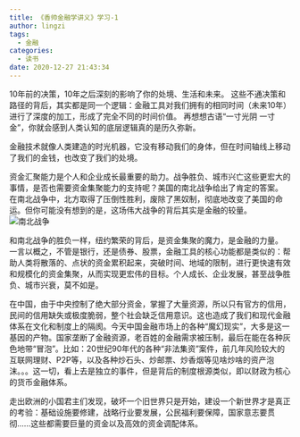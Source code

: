 ```yaml
---
title: 《香帅金融学讲义》学习-1
author: lingzi
tags:
  - 金融
categories:
  - 读书
date: 2020-12-27 21:43:34
---
```


10年前的决策，10年之后深刻的影响了你的处境、生活和未来。
这些不通决策和路径的背后，其实都是同一个逻辑：金融工具对我们拥有的相同时间（未来10年）进行了深度的加工，形成了完全不同的时间价值。
再想想古语“一寸光阴 一寸金”，你就会感到人类认知的底层逻辑真的是历久弥新。

金融技术就像人类建造的时光机器，它没有移动我们的身体，但在时间轴线上移动了我们的金钱，也改变了我们的处境。

资金汇聚能力是个人和企业成长最重要的助力。战争胜负、城市兴亡这些更宏大的事情，是否也需要资金集聚能力的支持呢？美国的南北战争给出了肯定的答案。
在南北战争中，北方取得了压倒性胜利，废除了黑奴制，彻底地改变了美国的命运。但你可能没有想到的是，这场伟大战争的背后其实是金融的较量。
![南北战争](./1.jpeg)

和南北战争的胜负一样，纽约繁荣的背后，是资金集聚的魔力，是金融的力量。
一言以概之，不管是银行，还是债券、股票，金融工具的核心功能都是类似的：帮助人类将散落的、点状的资金累积起来，突破时间、地域的限制，进行更快速有效和规模化的资金集聚，从而实现更宏伟的目标。个人成长、企业发展，甚至战争胜负、城市兴衰，莫不如是。

在中国，由于中央控制了绝大部分资金，掌握了大量资源，所以只有官方的信用，民间的信用缺失或极度脆弱，整个社会缺乏信用意识。这也造成了我们和现代金融体系在文化和制度上的隔阂。今天中国金融市场上的各种“魔幻现实”，大多是这一基因的产物。国家垄断了金融资源，老百姓的金融需求被压制，最后在能在各种灰色地带“冒泡”。比如：20世纪90年代的各种“非法集资”案件，前几年风险较大的互联网理财、P2P等，以及各种炒石头、炒邮票、炒香烟等见啥炒啥的资产泡沫。。。这一切，看上去是独立的事件，但是背后的制度根源类似，即以财政为核心的货币金融体系。

走出欧洲的小国君主们发现，破坏一个旧世界只是开始，建设一个新世界才是真正的考验：基础设施要修建，战略行业要发展，公民福利要保障，国家意志要贯彻......这些都需要巨量的资金以及高效的资金调配体系。
